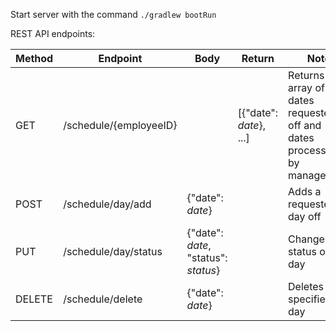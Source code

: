 Start server with the command `./gradlew bootRun`

REST API endpoints:

Method | Endpoint | Body | Return | Note
--- | --- | --- | --- | ---
GET | /schedule/{employeeID} | | [{"date": *date*}, ...] | Returns the array of dates requested off and dates processed by management
POST | /schedule/day/add | {"date": *date*} | | Adds a requested day off
PUT | /schedule/day/status | {"date": *date*, "status": *status*} | | Changes the status of a day
DELETE | /schedule/delete | {"date": *date*} | | Deletes specified day